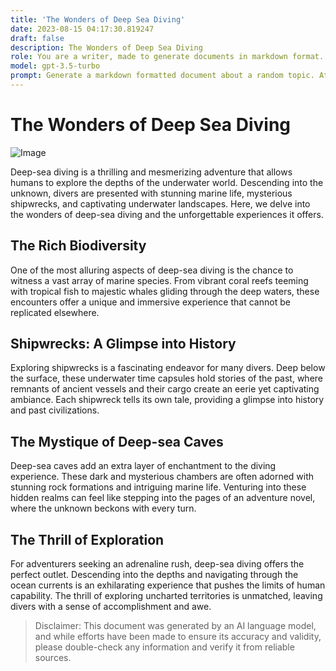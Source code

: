 ```yaml
---
title: 'The Wonders of Deep Sea Diving'
date: 2023-08-15 04:17:30.819247
draft: false
description: The Wonders of Deep Sea Diving
role: You are a writer, made to generate documents in markdown format. It is very important that all of the documents you generate are in valid markdown format.
model: gpt-3.5-turbo
prompt: Generate a markdown formatted document about a random topic. At the bottom, include a disclaimer explaining that the document was generated by you. The first line of the document should be the title. Make sure that the entire document is in proper markdown format, using a mix of various tags to make the document visually appealing.
---
```


# The Wonders of Deep Sea Diving

![Image](https://example.com/deep-sea-diving.jpg)

Deep-sea diving is a thrilling and mesmerizing adventure that allows humans to explore the depths of the underwater world. Descending into the unknown, divers are presented with stunning marine life, mysterious shipwrecks, and captivating underwater landscapes. Here, we delve into the wonders of deep-sea diving and the unforgettable experiences it offers.

## The Rich Biodiversity

One of the most alluring aspects of deep-sea diving is the chance to witness a vast array of marine species. From vibrant coral reefs teeming with tropical fish to majestic whales gliding through the deep waters, these encounters offer a unique and immersive experience that cannot be replicated elsewhere.

## Shipwrecks: A Glimpse into History

Exploring shipwrecks is a fascinating endeavor for many divers. Deep below the surface, these underwater time capsules hold stories of the past, where remnants of ancient vessels and their cargo create an eerie yet captivating ambiance. Each shipwreck tells its own tale, providing a glimpse into history and past civilizations.

## The Mystique of Deep-sea Caves

Deep-sea caves add an extra layer of enchantment to the diving experience. These dark and mysterious chambers are often adorned with stunning rock formations and intriguing marine life. Venturing into these hidden realms can feel like stepping into the pages of an adventure novel, where the unknown beckons with every turn.

## The Thrill of Exploration

For adventurers seeking an adrenaline rush, deep-sea diving offers the perfect outlet. Descending into the depths and navigating through the ocean currents is an exhilarating experience that pushes the limits of human capability. The thrill of exploring uncharted territories is unmatched, leaving divers with a sense of accomplishment and awe.

> Disclaimer: This document was generated by an AI language model, and while efforts have been made to ensure its accuracy and validity, please double-check any information and verify it from reliable sources.
